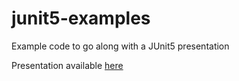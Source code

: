 # junit5-examples
Example code to go along with a JUnit5 presentation 

Presentation available [here](https://docs.google.com/presentation/d/19J7h5DUcjU_jZ0M8zrUGyR7pQ_3kFPb-5SbKw-866dY/edit?usp=sharing)
